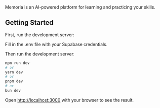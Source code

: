 Memoria is an AI-powered platform for learning and practicing your skills.

## Getting Started

First, run the development server:

Fill in the .env file with your Supabase credentials.

Then run the development server:

```bash
npm run dev
# or
yarn dev
# or
pnpm dev
# or
bun dev
```

Open [http://localhost:3000](http://localhost:3000) with your browser to see the result.
